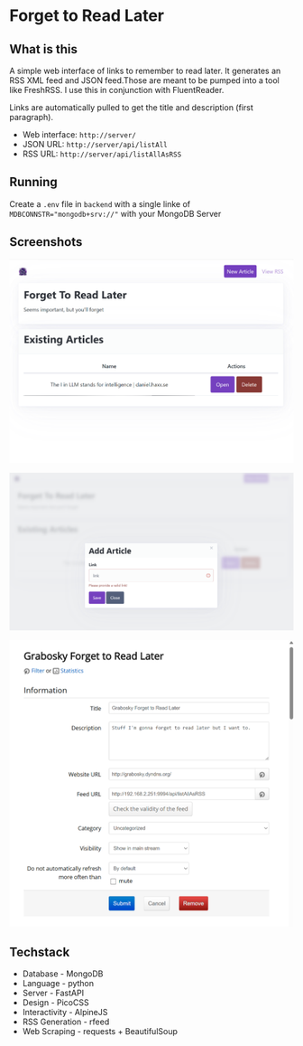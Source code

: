 # Forget to Read Later

## What is this

A simple web interface of links to remember to read later. It generates an RSS XML feed and JSON feed.Those are meant to be pumped into a tool like FreshRSS. I use this in conjunction with FluentReader.

Links are automatically pulled to get the title and description (first paragraph).

* Web interface: `http://server/`
* JSON URL: `http://server/api/listAll`
* RSS URL: `http://server/api/listAllAsRSS`

## Running
Create a `.env` file in `backend` with a single linke of `MDBCONNSTR="mongodb+srv://"` with your MongoDB Server

## Screenshots

![](ss/ss01.png)

![](ss/ss02.png)

![](ss/ss03.png)

## Techstack
* Database - MongoDB
* Language - python
* Server - FastAPI
* Design - PicoCSS
* Interactivity - AlpineJS
* RSS Generation - rfeed
* Web Scraping - requests + BeautifulSoup